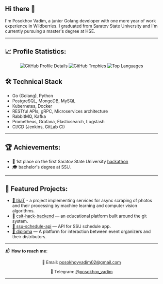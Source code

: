 ## Hi there 👋

I'm Posokhov Vadim, a junior Golang developer with one more year of work experience in Wildberries. 
I graduated from Saratov State University and I'm currently pursuing a master's degree at HSE.

---

## 📈 Profile Statistics:

<div align="center">
  <img src="https://github-profile-summary-cards.vercel.app/api/cards/profile-details?username=PosokhovVadim&theme=radical" alt="GitHub Profile Details"/>

  <img src="https://github-profile-trophy.vercel.app/?username=PosokhovVadim&theme=radical&margin-w=15&row=1&column=3" alt="GitHub Trophies"/>

  <img src="https://github-readme-stats.vercel.app/api/top-langs/?username=PosokhovVadim&layout=compact&theme=radical&langs_count=7&exclude_repo=TempController,HSE-Python-for-Data-Engineering" alt="Top Languages">
</div>


## 🛠 Technical Stack
*   Go (Golang), Python
*   PostgreSQL, MongoDB, MySQL 
*   Kubernetes, Docker
*   RESTful APIs, gRPC, Microservices architecture
*   RabbitMQ, Kafka
*   Prometheus, Grafana, Elasticsearch, Logstash
*   CI/CD (Jenkins, GitLab CI)
---

## 🏆 Achievements:

- 🥇 1st place on the first Saratov State University [hackathon](https://vk.com/wall-49520224_4691)
- 🎓 bachelor's degree at SSU.

---
## 📂 Featured Projects:

- [🔗 ISaT](https://github.com/PosokhovVadim/ISaT) - a project implementing services for async scraping of photos and their processing by machine learning and computer vision algorithms.
- [🔗 csit-hack-backend](https://github.com/gprk-hackathon/csit-hack-backend) — an educational platform built around the git system.
- [🔗 ssu-schedule-api](https://github.com/cp-production/ssu-schedule-api) — API for SSU schedule app.
- [🔗 diploma](https://github.com/pvdiploma/diploma) — A platform for interaction between event organizers and their distributors.

---

📬 **How to reach me:**

<div align="center">
  📧 Email: <a href="mailto:posokhovvadim02@gmail.com">posokhovvadim02@gmail.com</a>  
  
  💬 Telegram: <a href="https://t.me/posokhov_vadim">@posokhov_vadim</a>
</div>

---

<!--
**PosokhovVadim/PosokhovVadim** is a ✨ _special_ ✨ repository because its `README.md` (this file) appears on your GitHub profile.

Here are some ideas to get you started:

- 🔭 I’m currently working on ...
- 🌱 I’m currently learning ...
- 👯 I’m looking to collaborate on ...
- 🤔 I’m looking for help with ...
- 💬 Ask me about ...
- 📫 How to reach me: ...
- 😄 Pronouns: ...
- ⚡ Fun fact: ...
-->
